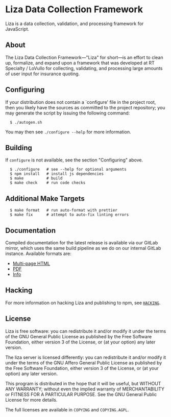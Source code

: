 # Liza Data Collection Framework
<!--
  Copyright (C) 2010-2020 R-T Specialty, LLC.

  This file is part of liza.

  Copying and distribution of this file, with or without modification, are
  permitted in any medium without royalty provided the copyright notice and
  this notice are preserved.  This file is offered as-is, without warranty
  of any kind.
-->


Liza is a data collection, validation, and processing framework for JavaScript.


## About
The Liza Data Collection Framework&mdash;"Liza" for short&mdash;is an effort
to clean up, formalize, and expand upon a framework that was developed at
RT Specialty / LoVullo for collecting, validating, and processing large amounts
of user input for insurance quoting.


## Configuring
If your distribution does not contain a `configure' file in the project
root, then you likely have the sources as committed to the project
repository; you may generate the script by issuing the following command:

```
  $ ./autogen.sh
```

You may then see `./configure --help` for more information.


## Building
If `configure` is not available, see the section "Configuring" above.


```
  $ ./configure   # see --help for optional arguments
  $ npm install   # install js dependencies
  $ make          # build
  $ make check    # run code checks
```

## Additional Make Targets

```
  $ make format   # run auto-format with prettier
  $ make fix      # attempt to auto-fix linting errors
```


## Documentation
Compiled documentation for the latest release is available via our GitLab
mirror, which uses the same build pipeline as we do on our internal GitLab
instance.  Available formats are:

- [Multi-page HTML][doc-html]
- [PDF][doc-pdf]
- [Info][doc-info]


## Hacking
For more information on hacking Liza and publishing to npm, see
[`HACKING`](./HACKING).


## License
Liza is free software: you can redistribute it and/or modify it under the
terms of the GNU General Public License as published by the Free Software
Foundation, either version 3 of the License, or (at your option) any later
version.

The liza server is licensed differently: you can redistribute it and/or
modify it under the terms of the GNU Affero General Public License as
published by the Free Software Foundation, either version 3 of the License,
or (at your option) any later version.

This program is distributed in the hope that it will be useful, but WITHOUT
ANY WARRANTY; without even the implied warranty of MERCHANTABILITY or
FITNESS FOR A PARTICULAR PURPOSE.  See the GNU General Public License for
more details.

The full licenses are available in `COPYING` and `COPYING.AGPL`.

[doc-html]: https://lovullo.gitlab.io/liza/
[doc-pdf]: https://lovullo.gitlab.io/liza/liza.pdf
[doc-info]: https://lovullo.gitlab.io/liza/liza.info


